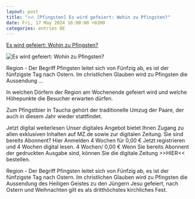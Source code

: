 ```yaml
---
layout: post
title: "🔥🔥 [Pfingsten] Es wird gefeiert: Wohin zu Pfingsten?"
date: Fri, 17 May 2024 16:00:00 +0200
categories: entries DE
---
```

[Es wird gefeiert: Wohin zu Pfingsten?](https://www.mz.de/lokal/weissenfels/wohin-zu-pfingsten-3845496)

![Es wird gefeiert: Wohin zu Pfingsten?](https://bmg-images.forward-publishing.io/2024/05/16/6dad50fa-1704-409a-b3b7-23598af6905e.jpeg?rect=0%2C0%2C1600%2C1200&w=1024)

Region - Der Begriff Pfingsten leitet sich von Fünfzig ab, es ist der fünfzigste Tag nach Ostern. Im christlichen Glauben wird zu Pfingsten die Aussendung ...

In welchen Dörfern der Region am Wochenende gefeiert wird und welche Höhepunkte die Besucher erwarten dürfen.

Zum Pfingstbier in Taucha gehört der traditionelle Umzug der Paare, der auch in diesem Jahr wieder stattfindet.

Jetzt digital weiterlesen Unser digitales Angebot bietet Ihnen Zugang zu allen exklusiven Inhalten auf MZ.de sowie zur digitalen Zeitung. Sie sind bereits Abonnent? Hier Anmelden 4 Wochen für 0,00 € Jetzt registrieren und 4 Wochen digital lesen. 4 Wochen/ 0,00 € Wenn Sie bereits Abonnent der gedruckten Ausgabe sind, können Sie die digitale Zeitung >>HIER<< bestellen.

Region - Der Begriff Pfingsten leitet sich von Fünfzig ab, es ist der fünfzigste Tag nach Ostern. Im christlichen Glauben wird zu Pfingsten die Aussendung des Heiligen Geistes zu den Jüngern Jesu gefeiert, nach Ostern und Weihnachten gilt es als dritthöchstes kirchliches Fest.

